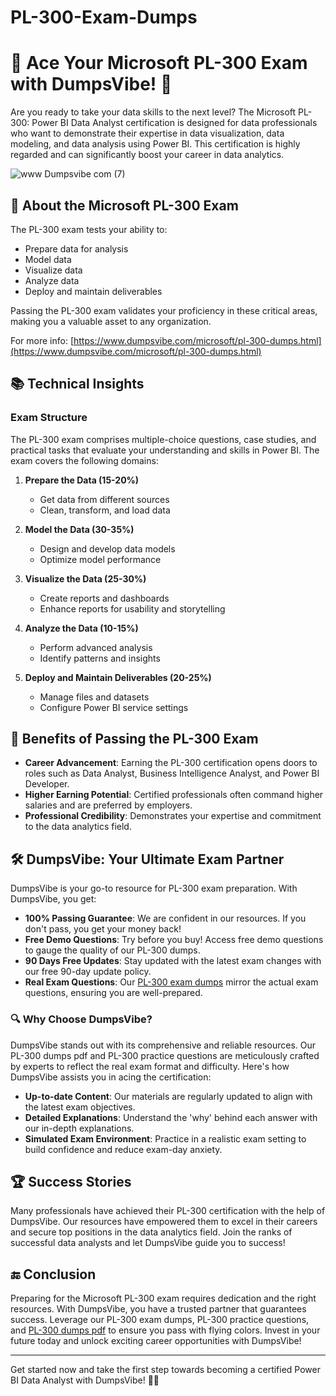 # PL-300-Exam-Dumps
# 🚀 Ace Your Microsoft PL-300 Exam with DumpsVibe! 🌟

Are you ready to take your data skills to the next level? The Microsoft PL-300: Power BI Data Analyst certification is designed for data professionals who want to demonstrate their expertise in data visualization, data modeling, and data analysis using Power BI. This certification is highly regarded and can significantly boost your career in data analytics.

![www Dumpsvibe com (7)](https://github.com/user-attachments/assets/0b370369-048a-4bd8-a5b0-712dab22cf84)



## 📝 About the Microsoft PL-300 Exam

The PL-300 exam tests your ability to:

- Prepare data for analysis
- Model data
- Visualize data
- Analyze data
- Deploy and maintain deliverables

Passing the PL-300 exam validates your proficiency in these critical areas, making you a valuable asset to any organization.

For more info: [https://www.dumpsvibe.com/microsoft/pl-300-dumps.html](https://www.dumpsvibe.com/microsoft/pl-300-dumps.html)

## 📚 Technical Insights

### Exam Structure

The PL-300 exam comprises multiple-choice questions, case studies, and practical tasks that evaluate your understanding and skills in Power BI. The exam covers the following domains:

1. **Prepare the Data (15-20%)**
   - Get data from different sources
   - Clean, transform, and load data

2. **Model the Data (30-35%)**
   - Design and develop data models
   - Optimize model performance

3. **Visualize the Data (25-30%)**
   - Create reports and dashboards
   - Enhance reports for usability and storytelling

4. **Analyze the Data (10-15%)**
   - Perform advanced analysis
   - Identify patterns and insights

5. **Deploy and Maintain Deliverables (20-25%)**
   - Manage files and datasets
   - Configure Power BI service settings

## 💼 Benefits of Passing the PL-300 Exam

- **Career Advancement**: Earning the PL-300 certification opens doors to roles such as Data Analyst, Business Intelligence Analyst, and Power BI Developer.
- **Higher Earning Potential**: Certified professionals often command higher salaries and are preferred by employers.
- **Professional Credibility**: Demonstrates your expertise and commitment to the data analytics field.

## 🛠️ DumpsVibe: Your Ultimate Exam Partner

DumpsVibe is your go-to resource for PL-300 exam preparation. With DumpsVibe, you get:

- **100% Passing Guarantee**: We are confident in our resources. If you don't pass, you get your money back!
- **Free Demo Questions**: Try before you buy! Access free demo questions to gauge the quality of our PL-300 dumps.
- **90 Days Free Updates**: Stay updated with the latest exam changes with our free 90-day update policy.
- **Real Exam Questions**: Our [PL-300 exam dumps](https://www.dumpsvibe.com/microsoft/pl-300-dumps.html) mirror the actual exam questions, ensuring you are well-prepared.

### 🔍 Why Choose DumpsVibe?

DumpsVibe stands out with its comprehensive and reliable resources. Our PL-300 dumps pdf and PL-300 practice questions are meticulously crafted by experts to reflect the real exam format and difficulty. Here's how DumpsVibe assists you in acing the certification:

- **Up-to-date Content**: Our materials are regularly updated to align with the latest exam objectives.
- **Detailed Explanations**: Understand the 'why' behind each answer with our in-depth explanations.
- **Simulated Exam Environment**: Practice in a realistic exam setting to build confidence and reduce exam-day anxiety.

## 🏆 Success Stories

Many professionals have achieved their PL-300 certification with the help of DumpsVibe. Our resources have empowered them to excel in their careers and secure top positions in the data analytics field. Join the ranks of successful data analysts and let DumpsVibe guide you to success!

## 🔚 Conclusion

Preparing for the Microsoft PL-300 exam requires dedication and the right resources. With DumpsVibe, you have a trusted partner that guarantees success. Leverage our PL-300 exam dumps, PL-300 practice questions, and [PL-300 dumps pdf](https://www.dumpsvibe.com/microsoft/pl-300-dumps.html) to ensure you pass with flying colors. Invest in your future today and unlock exciting career opportunities with DumpsVibe!

---

Get started now and take the first step towards becoming a certified Power BI Data Analyst with DumpsVibe! 💪🌐

